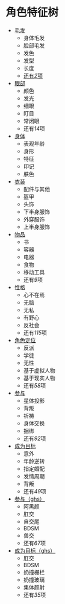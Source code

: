 # 角色特征树

* [毛发](hair)
    * 身体毛发
    * 脸部毛发
    * 发色
    * 发型
    * 长度
    * [还有*2*项](hair)
* [眼部](eyes)
    * 颜色
    * 发光
    * 细眼
    * 盯目
    * 常闭眼
    * 还有*14*项
* [身体](body)
    * 表观年龄
    * 身形
    * 特征
    * 印记
    * 肤色
* [衣装](clothes)
    * 配件与其他
    * 盔甲
    * 头饰
    * 下半身服饰
    * 外穿服饰
    * 上半身服饰
* [物品](items)
    * 书
    * 容器
    * 电器
    * 食物
    * 移动工具
    * 还有*9*项
* [性格](personality)
    * 心不在焉
    * 无脑
    * 无私
    * 有野心
    * 反社会
    * 还有*115*项
* [角色定位](role)
    * 反派
    * 学徒
    * 无性
    * 基于虚拟人物
    * 基于现实人物
    * 还有*58*项
* [参与](engage)
    * 星体投影
    * 背叛
    * 祈祷
    * 身体交换
    * 捆绑
    * 还有*92*项
* [成为目标](subject)
    * 意外
    * 年龄逆转
    * 指定婚配
    * 发情周期
    * 背叛
    * 还有*49*项
* [参与（ghs）](engageh)
    * 阿黑颜
    * 肛交
    * 自交尾
    * BDSM
    * 兽交
    * 还有*67*项
* [成为目标（ghs）](subjecth)
    * 肛交
    * BDSM
    * 奶撞栅栏
    * 奶撞玻璃
    * 集体颜射
    * 还有*35*项
